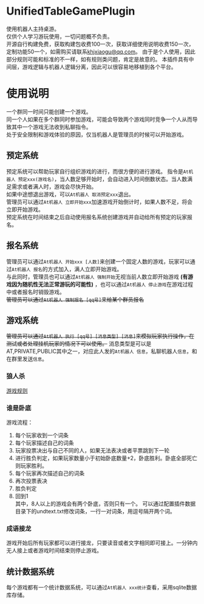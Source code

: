 # UnifiedTableGamePlugin
使用机器人主持桌游。  
仅供个人学习游玩使用，一切问题概不负责。  
开源自行构建免费，获取构建包收费100一次，获取详细使用说明收费150一次，定制功能50一个，如需购买请联系[khjxiaogu@qq.com](mailto:khjxiaogu@qq.com)。
由于是个人使用，因此部分规则可能和标准的不一样，如有规则类问题，肯定是故意的。
本插件具有中间层，游戏逻辑与机器人逻辑分离，因此可以很容易地移植到各个平台。
# 使用说明
一个群同一时间只能创建一个游戏。  
同一个人如果在多个群同时参加游戏，可能会导致两个游戏同时竞争一个人从而导致其中一个游戏无法收到私聊指令。  
处于安全限制和游戏体验的原因，仅当机器人是管理员的时候可以开始游戏。  
## 预定系统
预定系统可以帮助玩家自行组织游戏的进行，而很方便的进行游戏。
指令是`At机器人 预定xxx(游戏名)`，当人数足够开始时，会自动进入时间倒数状态。当人数满足需求或者满人时，游戏会尽快开始。  
如果中途想退出游戏，可以`At机器人 取消预定xxx`退出。  
管理员可以通过`At机器人 立即开始xxx`加速游戏开始倒计时，如果人数不足，将会立即开始游戏。  
预定系统在时间结束之后自动使用报名系统创建游戏并自动给所有预定的玩家报名。  
## 报名系统
管理员可以通过`At机器人 开始xxx [人数]`来创建一个固定人数的游戏，玩家可以通过`At机器人 报名`的方式加入，满人立即开始游戏。  
与此同时，管理员也可以通过`At机器人 强制开始`无视当前人数立即开始游戏 __(有游戏因为随机性无法正常游玩的可能性)__ ，也可以通过`At机器人 停止游戏`在游戏过程中或者报名时销毁游戏。  
~~管理员可以通过`At机器人 强制报名 [qq号]`来给某个群员报名~~
## 游戏系统
~~管理员可以通过`At机器人 执行 [qq号] [消息类型] [消息]`来模拟玩家执行操作，在测试或者处理挂机玩家的情况下可以使用。~~
消息类型是可以是AT,PRIVATE,PUBLIC其中之一，对应此人发的`At机器人 信息`，私聊机器人`信息`，和在群里发送`信息`。
### 狼人杀
[游戏规则](https://khjxiaogu.github.io/MiraiTableGamePlugin/%E7%8B%BC%E4%BA%BA%E6%9D%80%E6%B8%B8%E6%88%8F%E8%A7%84%E5%88%99.htm)
### 谁是卧底
游戏流程：
1. 每个玩家收到一个词条  
2. 每个玩家描述自己的词条  
3. 玩家投票决出与自己不同的人，如果无法表决或者平票跳到下一轮  
4. 进行胜负判定，如果玩家数量小于初始卧底数量+2，卧底胜利。卧底全部死亡则玩家胜利。
5. 每个玩家再次描述自己的词条  
6. 再次投票表决  
7. 胜负判定  
8. 回到1  
其中，8人以上的游戏会有两个卧底，否则只有一个。
可以通过配置插件数据目录下的undtext.txt修改词条，一行一对词条，用逗号隔开两个词。  
### 成语接龙
游戏开始后所有玩家都可以进行接龙，只要读音或者文字相同即可接上。一分钟内无人接上或者游戏时间结束则停止游戏。
## 统计数据系统
每个游戏都有一个统计数据系统，可以通过`At机器人 xxx统计`查看，采用sqlite数据库存储。  
